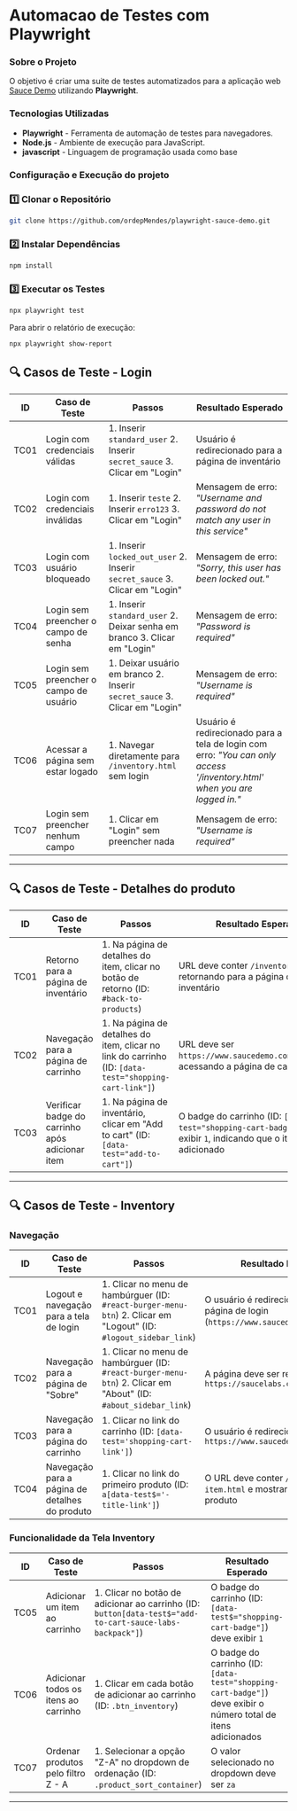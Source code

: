 # Automacao de Testes com Playwright

### Sobre o Projeto

O objetivo é criar uma suite de testes automatizados para a aplicação web [Sauce Demo](https://www.saucedemo.com/) utilizando **Playwright**.

### Tecnologias Utilizadas

- **Playwright** - Ferramenta de automação de testes para navegadores.
- **Node.js** - Ambiente de execução para JavaScript.
- **javascript** - Linguagem de programação usada como base

### Configuração e Execução do projeto

### 1️⃣ Clonar o Repositório
```bash
git clone https://github.com/ordepMendes/playwright-sauce-demo.git
```

### 2️⃣ Instalar Dependências
```bash
npm install
```

### 3️⃣ Executar os Testes
```bash
npx playwright test
```

Para abrir o relatório de execução:
```bash
npx playwright show-report
```

## 🔍 Casos de Teste - Login

| ID   | Caso de Teste                              | Passos | Resultado Esperado |
|------|-------------------------------------------|--------|--------------------|
| TC01 | Login com credenciais válidas            | 1. Inserir `standard_user` 2. Inserir `secret_sauce` 3. Clicar em "Login" | Usuário é redirecionado para a página de inventário |
| TC02 | Login com credenciais inválidas          | 1. Inserir `teste` 2. Inserir `erro123` 3. Clicar em "Login" | Mensagem de erro: *"Username and password do not match any user in this service"* |
| TC03 | Login com usuário bloqueado              | 1. Inserir `locked_out_user` 2. Inserir `secret_sauce` 3. Clicar em "Login" | Mensagem de erro: *"Sorry, this user has been locked out."* |
| TC04 | Login sem preencher o campo de senha     | 1. Inserir `standard_user` 2. Deixar senha em branco 3. Clicar em "Login" | Mensagem de erro: *"Password is required"* |
| TC05 | Login sem preencher o campo de usuário   | 1. Deixar usuário em branco 2. Inserir `secret_sauce` 3. Clicar em "Login" | Mensagem de erro: *"Username is required"* |
| TC06 | Acessar a página sem estar logado        | 1. Navegar diretamente para `/inventory.html` sem login | Usuário é redirecionado para a tela de login com erro: *"You can only access '/inventory.html' when you are logged in."* |
| TC07 | Login sem preencher nenhum campo         | 1. Clicar em "Login" sem preencher nada | Mensagem de erro: *"Username is required"* |

---

## 🔍 Casos de Teste - Detalhes do produto

| ID   | Caso de Teste                              | Passos | Resultado Esperado |
|------|-------------------------------------------|--------|--------------------|
| TC01 | Retorno para a página de inventário       | 1. Na página de detalhes do item, clicar no botão de retorno (ID: `#back-to-products`) | URL deve conter `/inventory.html`, retornando para a página de inventário |
| TC02 | Navegação para a página de carrinho       | 1. Na página de detalhes do item, clicar no link do carrinho (ID: `[data-test="shopping-cart-link"]`) | URL deve ser `https://www.saucedemo.com/cart.html`, acessando a página de carrinho |
| TC03 | Verificar badge do carrinho após adicionar item | 1. Na página de inventário, clicar em "Add to cart" (ID: `[data-test="add-to-cart"]`) | O badge do carrinho (ID: `[data-test="shopping-cart-badge"]`) deve exibir `1`, indicando que o item foi adicionado |

---

## 🔍 Casos de Teste - Inventory

### Navegação

| ID   | Caso de Teste                                       | Passos | Resultado Esperado |
|------|-----------------------------------------------------|--------|--------------------|
| TC01 | Logout e navegação para a tela de login            | 1. Clicar no menu de hambúrguer (ID: `#react-burger-menu-btn`) 2. Clicar em "Logout" (ID: `#logout_sidebar_link`) | O usuário é redirecionado para a página de login (`https://www.saucedemo.com/`) |
| TC02 | Navegação para a página de "Sobre"                 | 1. Clicar no menu de hambúrguer (ID: `#react-burger-menu-btn`) 2. Clicar em "About" (ID: `#about_sidebar_link`) | A página deve ser redirecionada para `https://saucelabs.com/` |
| TC03 | Navegação para a página do carrinho               | 1. Clicar no link do carrinho (ID: `[data-test='shopping-cart-link']`) | O usuário é redirecionado para `https://www.saucedemo.com/cart.html` |
| TC04 | Navegação para a página de detalhes do produto    | 1. Clicar no link do primeiro produto (ID: `a[data-test$='-title-link']`) | O URL deve conter `/inventory-item.html` e mostrar os detalhes do produto |

### Funcionalidade da Tela Inventory

| ID   | Caso de Teste                                       | Passos | Resultado Esperado |
|------|-----------------------------------------------------|--------|--------------------|
| TC05 | Adicionar um item ao carrinho                      | 1. Clicar no botão de adicionar ao carrinho (ID: `button[data-test$="add-to-cart-sauce-labs-backpack"]`) | O badge do carrinho (ID: `[data-test$="shopping-cart-badge"]`) deve exibir `1` |
| TC06 | Adicionar todos os itens ao carrinho               | 1. Clicar em cada botão de adicionar ao carrinho (ID: `.btn_inventory`) | O badge do carrinho (ID: `[data-test="shopping-cart-badge"]`) deve exibir o número total de itens adicionados |
| TC07 | Ordenar produtos pelo filtro Z - A                 | 1. Selecionar a opção "Z-A" no dropdown de ordenação (ID: `.product_sort_container`) | O valor selecionado no dropdown deve ser `za` |

---


